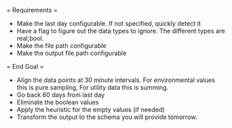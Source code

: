 = Requirements =

* Make the last day configurable. If not specified, quickly detect it
* Have a flag to figure out the data types to ignore. The different types are real,bool.
* Make the file path configurable
* Make the output file path configurable

= End Goal = 

* Align the data points at 30 minute intervals. For environmental values this is pure sampling, For utility data this is summing.
* Go back 60 days from last day
* Eliminate the boolean values
* Apply the heuristic for the empty values (if needed)
* Transform the output to the schema you will provide tomorrow.
